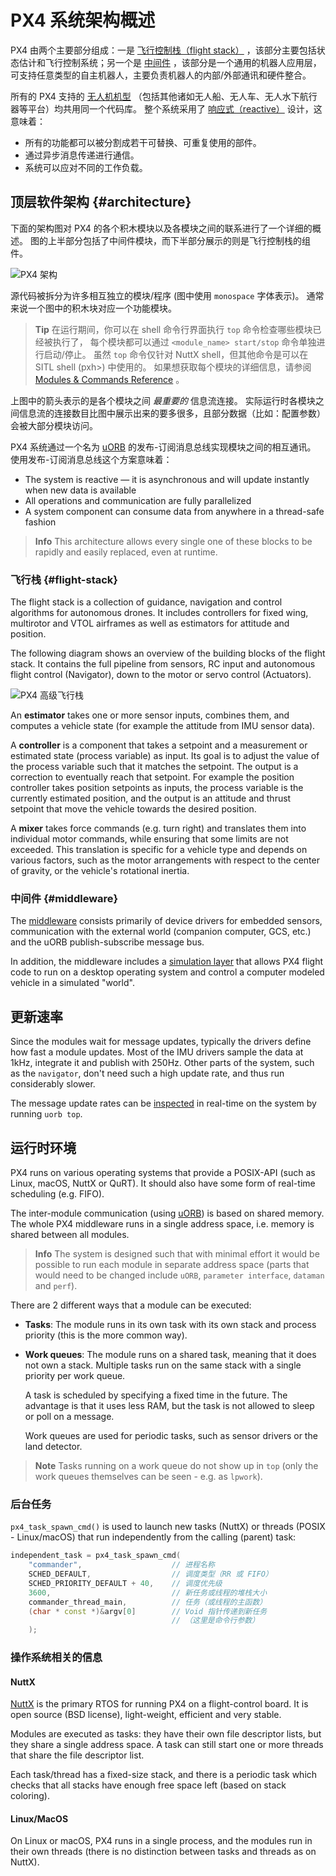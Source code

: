 # PX4 系统架构概述

PX4 由两个主要部分组成：一是 [飞行控制栈（flight stack）](#flight-stack) ，该部分主要包括状态估计和飞行控制系统；另一个是 [中间件](#middleware) ，该部分是一个通用的机器人应用层，可支持任意类型的自主机器人，主要负责机器人的内部/外部通讯和硬件整合。

所有的 PX4 支持的 [无人机机型](../airframes/README.md) （包括其他诸如无人船、无人车、无人水下航行器等平台）均共用同一个代码库。 整个系统采用了 [响应式（reactive）](http://www.reactivemanifesto.org) 设计，这意味着：

- 所有的功能都可以被分割成若干可替换、可重复使用的部件。
- 通过异步消息传递进行通信。
- 系统可以应对不同的工作负载。

## 顶层软件架构 {#architecture}

下面的架构图对 PX4 的各个积木模块以及各模块之间的联系进行了一个详细的概述。 图的上半部分包括了中间件模块，而下半部分展示的则是飞行控制栈的组件。

![PX4 架构](../../assets/diagrams/PX4_Architecture.svg)

<!-- This diagram can be updated from 
[here](https://drive.google.com/file/d/0B1TDW9ajamYkaGx3R0xGb1NaeU0/view?usp=sharing) 
and opened with draw.io Diagrams. You might need to request access if you
don't have a px4.io Google account.
Caution: it can happen that after exporting some of the arrows are wrong. In
that case zoom into the graph until the arrows are correct, and then export
again. -->

源代码被拆分为许多相互独立的模块/程序 (图中使用 `monospace` 字体表示)。 通常来说一个图中的积木块对应一个功能模块。

> **Tip** 在运行期间，你可以在 shell 命令行界面执行 `top` 命令检查哪些模块已经被执行了， 每个模块都可以通过 `<module_name> start/stop` 命令单独进行启动/停止。 虽然 `top` 命令仅针对 NuttX shell，但其他命令是可以在 SITL shell (pxh>) 中使用的。 如果想获取每个模块的详细信息，请参阅 [Modules & Commands Reference](../middleware/modules_main.md) 。

上图中的箭头表示的是各个模块之间 *最重要的* 信息流连接。 实际运行时各模块之间信息流的连接数目比图中展示出来的要多很多，且部分数据（比如：配置参数）会被大部分模块访问。

PX4 系统通过一个名为 [uORB](../middleware/uorb.md) 的发布-订阅消息总线实现模块之间的相互通讯。 使用发布-订阅消息总线这个方案意味着：

- The system is reactive — it is asynchronous and will update instantly when new data is available
- All operations and communication are fully parallelized
- A system component can consume data from anywhere in a thread-safe fashion

> **Info** This architecture allows every single one of these blocks to be rapidly and easily replaced, even at runtime.

### 飞行栈 {#flight-stack}

The flight stack is a collection of guidance, navigation and control algorithms for autonomous drones. It includes controllers for fixed wing, multirotor and VTOL airframes as well as estimators for attitude and position.

The following diagram shows an overview of the building blocks of the flight stack. It contains the full pipeline from sensors, RC input and autonomous flight control (Navigator), down to the motor or servo control (Actuators).

![PX4 高级飞行栈](../../assets/diagrams/PX4_High-Level_Flight-Stack.svg) <!-- This diagram can be updated from 
[here](https://drive.google.com/a/px4.io/file/d/15J0eCL77fHbItA249epT3i2iOx4VwJGI/view?usp=sharing) 
and opened with draw.io Diagrams. You might need to request access if you
don't have a px4.io Google account.
Caution: it can happen that after exporting some of the arrows are wrong. In
that case zoom into the graph until the arrows are correct, and then export
again. -->

An **estimator** takes one or more sensor inputs, combines them, and computes a vehicle state (for example the attitude from IMU sensor data).

A **controller** is a component that takes a setpoint and a measurement or estimated state (process variable) as input. Its goal is to adjust the value of the process variable such that it matches the setpoint. The output is a correction to eventually reach that setpoint. For example the position controller takes position setpoints as inputs, the process variable is the currently estimated position, and the output is an attitude and thrust setpoint that move the vehicle towards the desired position.

A **mixer** takes force commands (e.g. turn right) and translates them into individual motor commands, while ensuring that some limits are not exceeded. This translation is specific for a vehicle type and depends on various factors, such as the motor arrangements with respect to the center of gravity, or the vehicle's rotational inertia.

### 中间件 {#middleware}

The [middleware](../middleware/README.md) consists primarily of device drivers for embedded sensors, communication with the external world (companion computer, GCS, etc.) and the uORB publish-subscribe message bus.

In addition, the middleware includes a [simulation layer](../simulation/README.md) that allows PX4 flight code to run on a desktop operating system and control a computer modeled vehicle in a simulated "world".

## 更新速率

Since the modules wait for message updates, typically the drivers define how fast a module updates. Most of the IMU drivers sample the data at 1kHz, integrate it and publish with 250Hz. Other parts of the system, such as the `navigator`, don't need such a high update rate, and thus run considerably slower.

The message update rates can be [inspected](../middleware/uorb.md#urb-top-command) in real-time on the system by running `uorb top`.

## 运行时环境

PX4 runs on various operating systems that provide a POSIX-API (such as Linux, macOS, NuttX or QuRT). It should also have some form of real-time scheduling (e.g. FIFO).

The inter-module communication (using [uORB](../middleware/uorb.md)) is based on shared memory. The whole PX4 middleware runs in a single address space, i.e. memory is shared between all modules.

> **Info** The system is designed such that with minimal effort it would be possible to run each module in separate address space (parts that would need to be changed include `uORB`, `parameter interface`, `dataman` and `perf`).

There are 2 different ways that a module can be executed:

- **Tasks**: The module runs in its own task with its own stack and process priority (this is the more common way). 
- **Work queues**: The module runs on a shared task, meaning that it does not own a stack. Multiple tasks run on the same stack with a single priority per work queue.
    
    A task is scheduled by specifying a fixed time in the future. The advantage is that it uses less RAM, but the task is not allowed to sleep or poll on a message.
    
    Work queues are used for periodic tasks, such as sensor drivers or the land detector.

> **Note** Tasks running on a work queue do not show up in `top` (only the work queues themselves can be seen - e.g. as `lpwork`).

### 后台任务

`px4_task_spawn_cmd()` is used to launch new tasks (NuttX) or threads (POSIX - Linux/macOS) that run independently from the calling (parent) task:

```cpp
independent_task = px4_task_spawn_cmd(
    "commander",                    // 进程名称
    SCHED_DEFAULT,                  // 调度类型（RR 或 FIFO）
    SCHED_PRIORITY_DEFAULT + 40,    // 调度优先级
    3600,                           // 新任务或线程的堆栈大小
    commander_thread_main,          // 任务（或线程的主函数）
    (char * const *)&argv[0]        // Void 指针传递到新任务
                                    // （这里是命令行参数）
    );
```

### 操作系统相关的信息

#### NuttX

[NuttX](http://nuttx.org/) is the primary RTOS for running PX4 on a flight-control board. It is open source (BSD license), light-weight, efficient and very stable.

Modules are executed as tasks: they have their own file descriptor lists, but they share a single address space. A task can still start one or more threads that share the file descriptor list.

Each task/thread has a fixed-size stack, and there is a periodic task which checks that all stacks have enough free space left (based on stack coloring).

#### Linux/MacOS

On Linux or macOS, PX4 runs in a single process, and the modules run in their own threads (there is no distinction between tasks and threads as on NuttX).